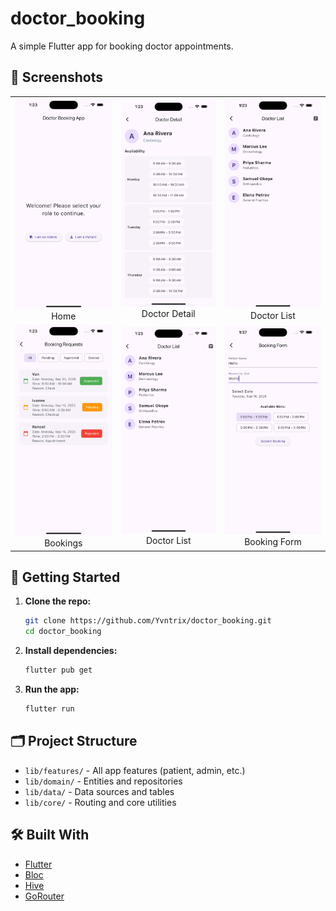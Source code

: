 # doctor_booking

A simple Flutter app for booking doctor appointments.

## 📱 Screenshots

<table>
  <tr>
    <td align="center">
      <img src="assets/screenshots/home.png" alt="Home" width="180" />
      <br />Home
    </td>
    <td align="center">
      <img
        src="assets/screenshots/doctor_detail.png"
        alt="Doctor Detail"
        width="180"
      />
      <br />Doctor Detail
    </td>
    <td align="center">
      <img
        src="assets/screenshots/doctor_list.png"
        alt="Doctor List"
        width="180"
      />
      <br />Doctor List
    </td>
  </tr>
  <tr>
    <td align="center">
      <img src="assets/screenshots/bookings.png" alt="Bookings" width="180" />
      <br />Bookings
    </td>
    <td align="center">
      <img
        src="assets/screenshots/doctor_list.png"
        alt="Doctor List"
        width="180"
      />
      <br />Doctor List
    </td>    <td align="center">
      <img
        src="assets/screenshots/booking_form.png"
        alt="Doctor List"
        width="180"
      />
      <br />Booking Form
    </td>
  </tr>
</table>

## 🚀 Getting Started

1. **Clone the repo:**

   ```sh
   git clone https://github.com/Yvntrix/doctor_booking.git
   cd doctor_booking
   ```

2. **Install dependencies:**

   ```sh
   flutter pub get
   ```

3. **Run the app:**
   ```sh
   flutter run
   ```

## 🗂️ Project Structure

- `lib/features/` - All app features (patient, admin, etc.)
- `lib/domain/` - Entities and repositories
- `lib/data/` - Data sources and tables
- `lib/core/` - Routing and core utilities

## 🛠️ Built With

- [Flutter](https://flutter.dev/)
- [Bloc](https://bloclibrary.dev/)
- [Hive](https://pub.dev/packages/hive_ce)
- [GoRouter](https://pub.dev/packages/go_router)
